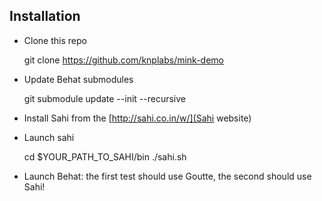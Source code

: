 ## Installation

* Clone this repo

    git clone https://github.com/knplabs/mink-demo

* Update Behat submodules

    git submodule update --init --recursive

* Install Sahi from the [http://sahi.co.in/w/](Sahi website)
* Launch sahi

    cd $YOUR_PATH_TO_SAHI/bin
    ./sahi.sh

* Launch Behat: the first test should use Goutte, the second should use Sahi!